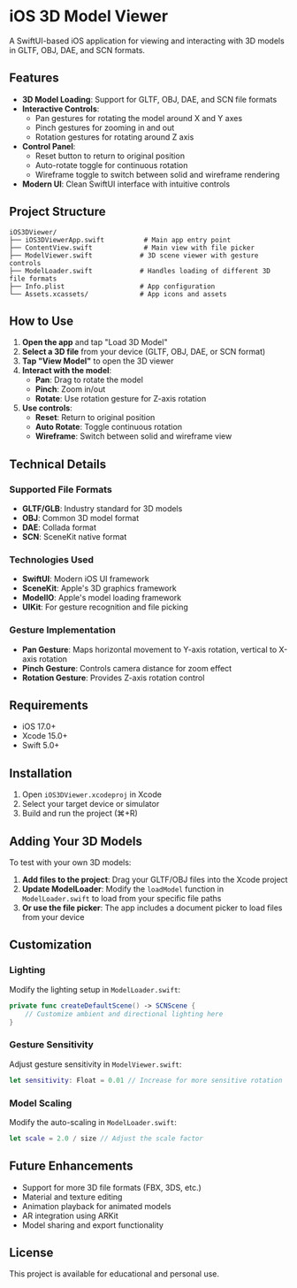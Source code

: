 # iOS 3D Model Viewer

A SwiftUI-based iOS application for viewing and interacting with 3D models in GLTF, OBJ, DAE, and SCN formats.

## Features

- **3D Model Loading**: Support for GLTF, OBJ, DAE, and SCN file formats
- **Interactive Controls**: 
  - Pan gestures for rotating the model around X and Y axes
  - Pinch gestures for zooming in and out
  - Rotation gestures for rotating around Z axis
- **Control Panel**: 
  - Reset button to return to original position
  - Auto-rotate toggle for continuous rotation
  - Wireframe toggle to switch between solid and wireframe rendering
- **Modern UI**: Clean SwiftUI interface with intuitive controls

## Project Structure

```
iOS3DViewer/
├── iOS3DViewerApp.swift          # Main app entry point
├── ContentView.swift             # Main view with file picker
├── ModelViewer.swift            # 3D scene viewer with gesture controls
├── ModelLoader.swift            # Handles loading of different 3D file formats
├── Info.plist                   # App configuration
└── Assets.xcassets/             # App icons and assets
```

## How to Use

1. **Open the app** and tap "Load 3D Model"
2. **Select a 3D file** from your device (GLTF, OBJ, DAE, or SCN format)
3. **Tap "View Model"** to open the 3D viewer
4. **Interact with the model**:
   - **Pan**: Drag to rotate the model
   - **Pinch**: Zoom in/out
   - **Rotate**: Use rotation gesture for Z-axis rotation
5. **Use controls**:
   - **Reset**: Return to original position
   - **Auto Rotate**: Toggle continuous rotation
   - **Wireframe**: Switch between solid and wireframe view

## Technical Details

### Supported File Formats
- **GLTF/GLB**: Industry standard for 3D models
- **OBJ**: Common 3D model format
- **DAE**: Collada format
- **SCN**: SceneKit native format

### Technologies Used
- **SwiftUI**: Modern iOS UI framework
- **SceneKit**: Apple's 3D graphics framework
- **ModelIO**: Apple's model loading framework
- **UIKit**: For gesture recognition and file picking

### Gesture Implementation
- **Pan Gesture**: Maps horizontal movement to Y-axis rotation, vertical to X-axis rotation
- **Pinch Gesture**: Controls camera distance for zoom effect
- **Rotation Gesture**: Provides Z-axis rotation control

## Requirements

- iOS 17.0+
- Xcode 15.0+
- Swift 5.0+

## Installation

1. Open `iOS3DViewer.xcodeproj` in Xcode
2. Select your target device or simulator
3. Build and run the project (⌘+R)

## Adding Your 3D Models

To test with your own 3D models:

1. **Add files to the project**: Drag your GLTF/OBJ files into the Xcode project
2. **Update ModelLoader**: Modify the `loadModel` function in `ModelLoader.swift` to load from your specific file paths
3. **Or use the file picker**: The app includes a document picker to load files from your device

## Customization

### Lighting
Modify the lighting setup in `ModelLoader.swift`:
```swift
private func createDefaultScene() -> SCNScene {
    // Customize ambient and directional lighting here
}
```

### Gesture Sensitivity
Adjust gesture sensitivity in `ModelViewer.swift`:
```swift
let sensitivity: Float = 0.01 // Increase for more sensitive rotation
```

### Model Scaling
Modify the auto-scaling in `ModelLoader.swift`:
```swift
let scale = 2.0 / size // Adjust the scale factor
```

## Future Enhancements

- Support for more 3D file formats (FBX, 3DS, etc.)
- Material and texture editing
- Animation playback for animated models
- AR integration using ARKit
- Model sharing and export functionality

## License

This project is available for educational and personal use.

